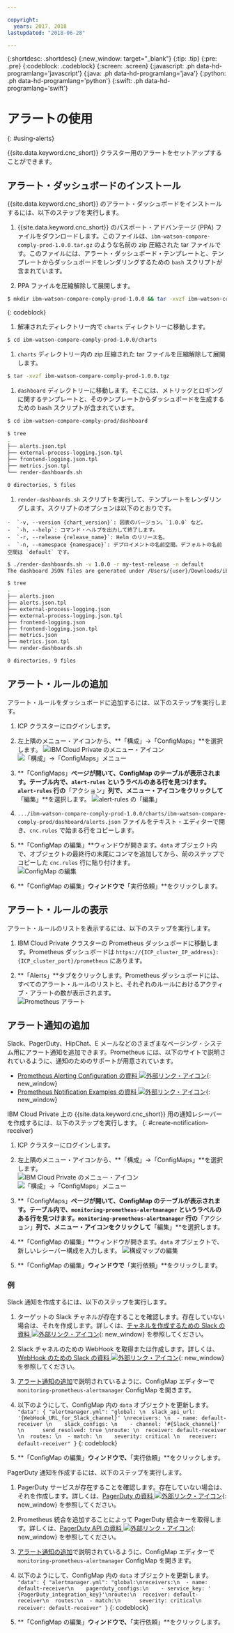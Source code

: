 ```yaml
---

copyright:
  years: 2017, 2018
lastupdated: "2018-06-28"

---
```


{:shortdesc: .shortdesc}
{:new_window: target="_blank"}
{:tip: .tip}
{:pre: .pre}
{:codeblock: .codeblock}
{:screen: .screen}
{:javascript: .ph data-hd-programlang='javascript'}
{:java: .ph data-hd-programlang='java'}
{:python: .ph data-hd-programlang='python'}
{:swift: .ph data-hd-programlang='swift'}

# アラートの使用
{: #using-alerts}

{{site.data.keyword.cnc_short}} クラスター用のアラートをセットアップすることができます。

## アラート・ダッシュボードのインストール

{{site.data.keyword.cnc_short}} のアラート・ダッシュボードをインストールするには、以下のステップを実行します。

 1. {{site.data.keyword.cnc_short}} のパスポート・アドバンテージ (PPA) ファイルをダウンロードします。このファイルは、`ibm-watson-compare-comply-prod-1.0.0.tar.gz` のような名前の zip 圧縮された tar ファイルです。このファイルには、アラート・ダッシュボード・テンプレートと、テンプレートからダッシュボードをレンダリングするための `bash` スクリプトが含まれています。

 1. PPA ファイルを圧縮解除して展開します。
  ```bash
  $ mkdir ibm-watson-compare-comply-prod-1.0.0 && tar -xvzf ibm-watson-compare-comply-prod-1.0.0.tar.gz -C ibm-watson-compare-comply-prod-1.0.0
  ```
  {: codeblock}

 1. 解凍されたディレクトリー内で `charts` ディレクトリーに移動します。
   ```bash
   $ cd ibm-watson-compare-comply-prod-1.0.0/charts    
   ```

 1. `charts` ディレクトリー内の zip 圧縮された tar ファイルを圧縮解除して展開します。
   ```bash
   $ tar -xvzf ibm-watson-compare-comply-prod-1.0.0.tgz
   ```

 1. `dashboard` ディレクトリーに移動します。そこには、メトリックとロギングに関するテンプレートと、そのテンプレートからダッシュボードを生成するための bash スクリプトが含まれています。


   ```bash
   $ cd ibm-watson-compare-comply-prod/dashboard

   $ tree
   .
   ├── alerts.json.tpl
   ├── external-process-logging.json.tpl
   ├── frontend-logging.json.tpl
   ├── metrics.json.tpl
   └── render-dashboards.sh

   0 directories, 5 files
   ```

  1. `render-dashboards.sh` スクリプトを実行して、テンプレートをレンダリングします。スクリプトのオプションは以下のとおりです。
  
    -  `-v, --version {chart_version}`: 図表のバージョン。`1.0.0` など。
    -  `-h, --help`: コマンド・ヘルプを出力して終了します。
    -  `-r, --release {release_name}`: Helm のリリース名。
    -  `-n, --namespace {namespace}`: デプロイメントの名前空間。デフォルトの名前空間は `default` です。

   ```bash
   $ ./render-dashboards.sh -v 1.0.0 -r my-test-release -n default
   The dashboard JSON files are generated under /Users/{user}/Downloads/ibm-watson-compare-comply-prod-1.0.0/charts/ibm-watson-compare-comply-prod/dashboard.

   $ tree
   .
   ├── alerts.json
   ├── alerts.json.tpl
   ├── external-process-logging.json
   ├── external-process-logging.json.tpl
   ├── frontend-logging.json
   ├── frontend-logging.json.tpl
   ├── metrics.json
   ├── metrics.json.tpl
   └── render-dashboards.sh

   0 directories, 9 files
   ```

## アラート・ルールの追加

アラート・ルールをダッシュボードに追加するには、以下のステップを実行します。

  1. ICP クラスターにログインします。

  1. 左上隅のメニュー・アイコンから、**「構成」->「ConfigMaps」**を選択します。
      ![IBM Cloud Private のメニュー・アイコン](images/icp-menu.png) <br />
      ![「構成」->「ConfigMaps」メニュー](images/configmaps.png)

  1. **「ConfigMaps」**ページが開いて、ConfigMap のテーブルが表示されます。テーブル内で、`alert-rules` というラベルのある行を見つけます。`alert-rules` 行の**「アクション」**列で、メニュー・アイコンをクリックして**「編集」**を選択します。
     ![alert-rules の「編集」](images/configmaps-page.png)

  1. `.../ibm-watson-compare-comply-prod-1.0.0/charts/ibm-watson-compare-comply-prod/dashboard/alerts.json` ファイルをテキスト・エディターで開き、`cnc.rules` で始まる行をコピーします。

  1. **「ConfigMap の編集」**ウィンドウが開きます。`data` オブジェクト内で、オブジェクトの最終行の末尾にコンマを追加してから、前のステップでコピーした `cnc.rules` 行に貼り付けます。<br />
     ![ConfigMap の編集](images/edit-configmap.png)

  1. **「ConfigMap の編集」**ウィンドウで**「実行依頼」**をクリックします。

## アラート・ルールの表示

アラート・ルールのリストを表示するには、以下のステップを実行します。

  1. IBM Cloud Private クラスターの Prometheus ダッシュボードに移動します。Prometheus ダッシュボードは `https://{ICP_cluster_IP_address}:{ICP_cluster_port}/prometheus` にあります。

  1. **「Alerts」**タブをクリックします。Prometheus ダッシュボードには、すべてのアラート・ルールのリストと、それぞれのルールにおけるアクティブ・アラートの数が表示されます。<br />
    ![Prometheus アラート](images/prometheus-dboard.png)

## アラート通知の追加

Slack、PagerDuty、HipChat、E メールなどのさまざまなページング・システム用にアラート通知を追加できます。Prometheus には、以下のサイトで説明されているように、通知のためのサポートが用意されています。

 - [Prometheus Alerting Configuration の資料 ![外部リンク・アイコン](../../icons/launch-glyph.svg "外部リンク・アイコン")](https://prometheus.io/docs/alerting/configuration/){: new_window}
 - [Prometheus Notification Examples の資料 ![外部リンク・アイコン](../../icons/launch-glyph.svg "外部リンク・アイコン")](https://prometheus.io/docs/alerting/notification_examples/){: new_window}

IBM Cloud Private 上の {{site.data.keyword.cnc_short}} 用の通知レシーバーを作成するには、以下のステップを実行します。
{: #create-notification-receiver}

  1. ICP クラスターにログインします。

  1. 左上隅のメニュー・アイコンから、**「構成」->「ConfigMaps」**を選択します。<br />
      ![IBM Cloud Private のメニュー・アイコン](images/icp-menu.png) <br />
      ![「構成」->「ConfigMaps」メニュー](images/configmaps.png)

  1. **「ConfigMaps」**ページが開いて、ConfigMap のテーブルが表示されます。テーブル内で、`monitoring-prometheus-alertmanager` というラベルのある行を見つけます。`monitoring-prometheus-alertmanager` 行の**「アクション」**列で、メニュー・アイコンをクリックして**「編集」**を選択します。

  1. **「ConfigMap の編集」**ウィンドウが開きます。`data` オブジェクトで、新しいレシーバー構成を入力します。
     ![構成マップの編集](images/prom-alert-edit.png)

  1. **「ConfigMap の編集」**ウィンドウで**「実行依頼」**をクリックします。

### 例

Slack 通知を作成するには、以下のステップを実行します。

  1. ターゲットの Slack チャネルが存在することを確認します。存在していない場合は、それを作成します。詳しくは、[チャネルを作成するための Slack の資料 ![外部リンク・アイコン](../../icons/launch-glyph.svg "外部リンク・アイコン")](https://get.slack.help/hc/en-us/articles/201402297-Create-a-channel){: new_window} を参照してください。

  1. Slack チャネルのための WebHook を取得または作成します。詳しくは、[WebHook のための Slack の資料 ![外部リンク・アイコン](../../icons/launch-glyph.svg "外部リンク・アイコン")](https://get.slack.help/hc/en-us/articles/115005265063-Incoming-WebHooks-for-Slack){: new_window} を参照してください。

  1. [アラート通知の追加](#create-notification-receiver)で説明されているように、ConfigMap エディターで `monitoring-prometheus-alertmanager` ConfigMap を開きます。

  1. 以下のようにして、ConfigMap 内の `data` オブジェクトを更新します。
    ```
    "data": {
      "alertmanager.yml": "global: \n  slack_api_url: '{WebHook_URL_for_Slack_channel}' \nreceivers: \n  - name: default-receiver \n    slack_configs: \n    - channel: '#{Slack_channel}' \n      send_resolved: true \nroute: \n  receiver: default-receiver \n  routes: \n  - match: \n    severity: critical \n   receiver: default-receiver"
    }
    ```
    {: codeblock}

  1. **「ConfigMap の編集」**ウィンドウで、**「実行依頼」**をクリックします。

PagerDuty 通知を作成するには、以下のステップを実行します。

  1. PagerDuty サービスが存在することを確認します。存在していない場合は、それを作成します。詳しくは、[PagerDuty の資料 ![外部リンク・アイコン](../../icons/launch-glyph.svg "外部リンク・アイコン")](https://v2.developer.pagerduty.com/docs){: new_window} を参照してください。

  1. Prometheus 統合を追加することによって PagerDuty 統合キーを取得します。詳しくは、[PagerDuty API の資料 ![外部リンク・アイコン](../../icons/launch-glyph.svg "外部リンク・アイコン")](https://v2.developer.pagerduty.com/docs/events-api){: new_window} を参照してください。

  1. [アラート通知の追加](#create-notification-receiver)で説明されているように、ConfigMap エディターで `monitoring-prometheus-alertmanager` ConfigMap を開きます。

  1. 以下のようにして、ConfigMap 内の `data` オブジェクトを更新します。
    ```
    "data": {
      "alertmanager.yml": "global:\nreceivers:\n  - name: default-receiver\n    pagerduty_configs:\n    - service_key: ' {PagerDuty_integration_key}'\nroute:\n  receiver: default-receiver\n  routes:\n  - match:\n      severity: critical\n    receiver: default-receiver"
    }
    ```
    {: codeblock}

  1. **「ConfigMap の編集」**ウィンドウで、**「実行依頼」**をクリックします。
  
